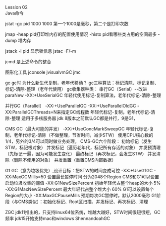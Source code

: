 Lession  02    
Java命令

jstat -gc pid 1000 1000   第一个1000是毫秒，第二个是打印次数

jmap -heap pid打印堆内存的配置使用情况
-histo pid看哪些类占用的空间最多
-dump 堆内存


jstack -l pid 显示锁信息
jstac -F/-m

jcmd  是上述命令的整合

图形化工具
jconsole
jvisualvmGC
jmc

gc
gc时 为什么新生代复制，老年代移动？
gc三种算法：标记清除、标记复制、标记-清除-整理（老年代使用）
gc收集器种类：
串行GC（Serial）--改进 paraNew
-XX:+UseSerialGC
年轻代使用标记-复制算法，老年代标记-清除-整理

并行GC（Parallel）
-XX:+UseParallelGC
-XX:+UseParallelOldGC
-XX:ParallelGCThreads=N来指定GC线程数
年轻代标记-复制，老年代标记-清除-整理
适用于多核服务器
jdk 8版本之前默认GC都是并行，9是G1，

CMS GC（最大可能的并发）
-XX:+UseConcMarkSweepGC
年轻代标记-复制，老年代标记-清除（不做整理，节省时间，减少STW）
使用CPU核心数的1/4，另外的3/4可以同时做业务处理。
CMS-GC六个阶段：
初始标记（发生STW，标记根对象）
并发标记（遍历老年代，标记所有存活的对象）
并发预清理（先标记一遍，因为可能发生变化）
最终标记（再次标记，会发生STW）
并发清除（删除不使用的对象）
并发重置（重置CMS内部数据）

G1 GC（意为垃圾优先）,设计目标：把STW的时间变成可控
-XX:+UseG1GC
-XX:MaxGCMillis=50  设置最长暂停时间
分为2048个Region
CMS和G1可以设置启动垃圾收集的阈值
-XX:G1NewSizePercent 初始年轻代占整个heap的大小 5%
-XX:G1MaxNewSizePercent 最大年轻代占整个堆大小 60%
G1可以设置每个Region的大小
-XX:MaxGCPauseMills 预期每次GC暂停时，默认2000毫秒
G1阶段（与CMS类似）：初始化标记、Root区扫描、并发标记、再次标记、清理

ZGC jdk11推出的，只支持linux64位系统，堆越大越好，STW时间很短很短，GC频率
jdk15开始支持mac和windows
ShennandoahGC